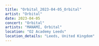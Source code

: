 ```yaml
---
title: "Orbital_2023-04-05_Orbital"
artist: "Orbital"
date: 2023-04-05
concert: "Orbital"
artists: "MANAMI, Orbital"
location: "O2 Academy Leeds"
location_details: "Leeds, United Kingdom"
---
```

